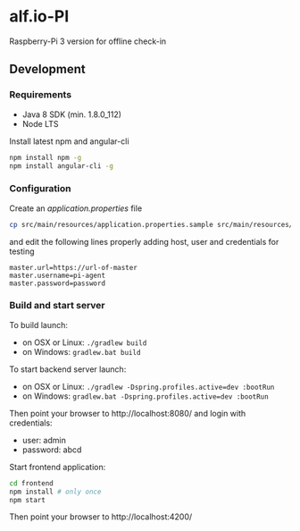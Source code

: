 # alf.io-PI
Raspberry-Pi 3 version for offline check-in

## Development

### Requirements

* Java 8 SDK (min. 1.8.0_112)
* Node LTS

Install latest npm and angular-cli

```bash
npm install npm -g
npm install angular-cli -g
```

### Configuration

Create an *application.properties* file

```bash
cp src/main/resources/application.properties.sample src/main/resources/application.properties
```

and edit the following lines properly adding host, user and credentials for testing

```
master.url=https://url-of-master
master.username=pi-agent
master.password=password
```

### Build and start server

To build launch:

* on OSX or Linux: `./gradlew build`
* on Windows: `gradlew.bat build`

To start backend server launch:

* on OSX or Linux: `./gradlew -Dspring.profiles.active=dev :bootRun`
* on Windows: `gradlew.bat -Dspring.profiles.active=dev :bootRun`

Then point your browser to http://localhost:8080/ and login with credentials:

* user: admin
* password: abcd

Start frontend application:

```bash
cd frontend
npm install # only once
npm start
```

Then point your browser to http://localhost:4200/


